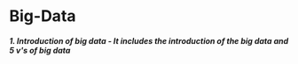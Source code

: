 # Big-Data
##### 1. Introduction of big data - It includes the introduction of the big data and 5 v's of big data
